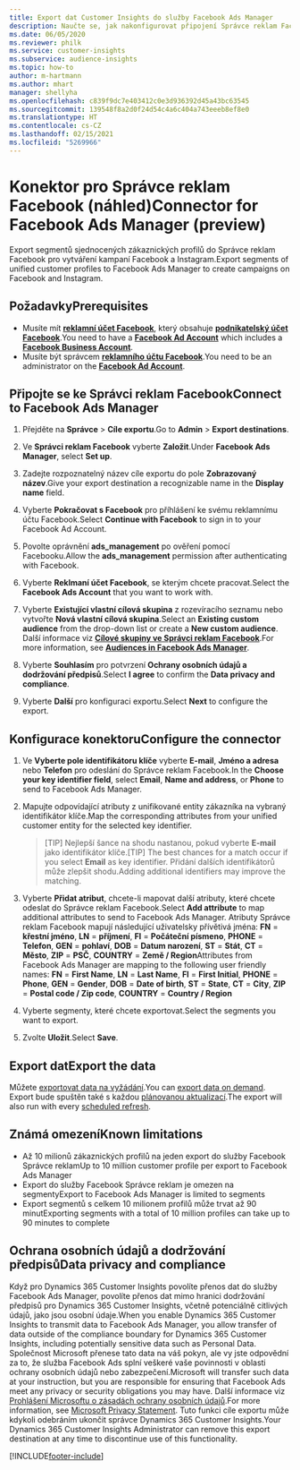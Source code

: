 ```yaml
---
title: Export dat Customer Insights do služby Facebook Ads Manager
description: Naučte se, jak nakonfigurovat připojení Správce reklam Facebook.
ms.date: 06/05/2020
ms.reviewer: philk
ms.service: customer-insights
ms.subservice: audience-insights
ms.topic: how-to
author: m-hartmann
ms.author: mhart
manager: shellyha
ms.openlocfilehash: c839f9dc7e403412c0e3d936392d45a43bc63545
ms.sourcegitcommit: 139548f8a2d0f24d54c4a6c404a743eeeb8ef8e0
ms.translationtype: HT
ms.contentlocale: cs-CZ
ms.lasthandoff: 02/15/2021
ms.locfileid: "5269966"
---
```

# <a name="connector-for-facebook-ads-manager-preview"></a><span data-ttu-id="96e8d-103">Konektor pro Správce reklam Facebook (náhled)</span><span class="sxs-lookup"><span data-stu-id="96e8d-103">Connector for Facebook Ads Manager (preview)</span></span>

<span data-ttu-id="96e8d-104">Export segmentů sjednocených zákaznických profilů do Správce reklam Facebook pro vytváření kampaní Facebook a Instagram.</span><span class="sxs-lookup"><span data-stu-id="96e8d-104">Export segments of unified customer profiles to Facebook Ads Manager to create campaigns on Facebook and Instagram.</span></span>

## <a name="prerequisites"></a><span data-ttu-id="96e8d-105">Požadavky</span><span class="sxs-lookup"><span data-stu-id="96e8d-105">Prerequisites</span></span>

- <span data-ttu-id="96e8d-106">Musíte mít [**reklamní účet Facebook**](https://www.facebook.com/business/learn/lessons/step-by-step-ads-manager-account), který obsahuje [**podnikatelský účet Facebook**](https://business.facebook.com/).</span><span class="sxs-lookup"><span data-stu-id="96e8d-106">You need to have a [**Facebook Ad Account**](https://www.facebook.com/business/learn/lessons/step-by-step-ads-manager-account) which includes a [**Facebook Business Account**](https://business.facebook.com/).</span></span>
- <span data-ttu-id="96e8d-107">Musíte být správcem [**reklamního účtu Facebook**](https://www.facebook.com/business/learn/lessons/step-by-step-ads-manager-account).</span><span class="sxs-lookup"><span data-stu-id="96e8d-107">You need to be an administrator on the [**Facebook Ad Account**](https://www.facebook.com/business/learn/lessons/step-by-step-ads-manager-account).</span></span>

## <a name="connect-to-facebook-ads-manager"></a><span data-ttu-id="96e8d-108">Připojte se ke Správci reklam Facebook</span><span class="sxs-lookup"><span data-stu-id="96e8d-108">Connect to Facebook Ads Manager</span></span>

1. <span data-ttu-id="96e8d-109">Přejděte na **Správce** > **Cíle exportu**.</span><span class="sxs-lookup"><span data-stu-id="96e8d-109">Go to **Admin** > **Export destinations**.</span></span>

1. <span data-ttu-id="96e8d-110">Ve **Správci reklam Facebook** vyberte **Založit**.</span><span class="sxs-lookup"><span data-stu-id="96e8d-110">Under **Facebook Ads Manager**, select **Set up**.</span></span>

1. <span data-ttu-id="96e8d-111">Zadejte rozpoznatelný název cíle exportu do pole **Zobrazovaný název**.</span><span class="sxs-lookup"><span data-stu-id="96e8d-111">Give your export destination a recognizable name in the **Display name** field.</span></span>

1. <span data-ttu-id="96e8d-112">Vyberte **Pokračovat s Facebook** pro příhlášení ke svému reklamnímu účtu Facebook.</span><span class="sxs-lookup"><span data-stu-id="96e8d-112">Select **Continue with Facebook** to sign in to your Facebook Ad Account.</span></span>

1. <span data-ttu-id="96e8d-113">Povolte oprávnění **ads_management** po ověření pomocí Facebooku.</span><span class="sxs-lookup"><span data-stu-id="96e8d-113">Allow the **ads_management** permission after authenticating with Facebook.</span></span>

1. <span data-ttu-id="96e8d-114">Vyberte **Reklmaní účet Facebook**, se kterým chcete pracovat.</span><span class="sxs-lookup"><span data-stu-id="96e8d-114">Select the **Facebook Ads Account** that you want to work with.</span></span>

1. <span data-ttu-id="96e8d-115">Vyberte **Existující vlastní cílová skupina** z rozevíracího seznamu nebo vytvořte **Nová vlastní cílová skupina**.</span><span class="sxs-lookup"><span data-stu-id="96e8d-115">Select an **Existing custom audience** from the drop-down list or create a **New custom audience**.</span></span> <span data-ttu-id="96e8d-116">Další informace viz [**Cílové skupiny ve Správci reklam Facebook**](https://www.facebook.com/business/help/744354708981227?id=2469097953376494).</span><span class="sxs-lookup"><span data-stu-id="96e8d-116">For more information, see [**Audiences in Facebook Ads Manager**](https://www.facebook.com/business/help/744354708981227?id=2469097953376494).</span></span>

1. <span data-ttu-id="96e8d-117">Vyberte **Souhlasím** pro potvrzení **Ochrany osobních údajů a dodržování předpisů**.</span><span class="sxs-lookup"><span data-stu-id="96e8d-117">Select **I agree** to confirm the **Data privacy and compliance**.</span></span>

1. <span data-ttu-id="96e8d-118">Vyberte **Další** pro konfiguraci exportu.</span><span class="sxs-lookup"><span data-stu-id="96e8d-118">Select **Next** to configure the export.</span></span>

## <a name="configure-the-connector"></a><span data-ttu-id="96e8d-119">Konfigurace konektoru</span><span class="sxs-lookup"><span data-stu-id="96e8d-119">Configure the connector</span></span>

1. <span data-ttu-id="96e8d-120">Ve **Vyberte pole identifikátoru klíče** vyberte **E-mail**, **Jméno a adresa** nebo **Telefon** pro odeslání do Správce reklam Facebook.</span><span class="sxs-lookup"><span data-stu-id="96e8d-120">In the **Choose your key identifier field**, select **Email**, **Name and address**, or **Phone** to send to Facebook Ads Manager.</span></span>

1. <span data-ttu-id="96e8d-121">Mapujte odpovídající atributy z unifikované entity zákazníka na vybraný identifikátor klíče.</span><span class="sxs-lookup"><span data-stu-id="96e8d-121">Map the corresponding attributes from your unified customer entity for the selected key identifier.</span></span>
   > <span data-ttu-id="96e8d-122">[TIP] Nejlepší šance na shodu nastanou, pokud vyberte **E-mail** jako identifikátor klíče.</span><span class="sxs-lookup"><span data-stu-id="96e8d-122">[TIP] The best chances for a match occur if you select **Email** as key identifier.</span></span> <span data-ttu-id="96e8d-123">Přidání dalších identifikátorů může zlepšit shodu.</span><span class="sxs-lookup"><span data-stu-id="96e8d-123">Adding additional identifiers may improve the matching.</span></span>

1. <span data-ttu-id="96e8d-124">Vyberte **Přidat atribut**, chcete-li mapovat další atributy, které chcete odeslat do Správce reklam Facebook.</span><span class="sxs-lookup"><span data-stu-id="96e8d-124">Select **Add attribute** to map additional attributes to send to Facebook Ads Manager.</span></span> <span data-ttu-id="96e8d-125">Atributy Správce reklam Facebook mapují následující uživatelsky přívětivá jména: **FN** = **křestní jméno**, **LN** = **příjmení**, **FI** = **Počáteční písmeno**, **PHONE** = **Telefon**, **GEN** = **pohlaví**, **DOB** = **Datum narození**, **ST** = **Stát**, **CT** = **Město**, **ZIP** = **PSČ**, **COUNTRY** = **Země / Region**</span><span class="sxs-lookup"><span data-stu-id="96e8d-125">Attributes from Facebook Ads Manager are mapping to the following user friendly names: **FN** = **First Name**, **LN** = **Last Name**, **FI** = **First Initial**, **PHONE** = **Phone**, **GEN** = **Gender**, **DOB** = **Date of birth**, **ST** = **State**, **CT** = **City**, **ZIP** = **Postal code / Zip code**, **COUNTRY** = **Country / Region**</span></span>

1. <span data-ttu-id="96e8d-126">Vyberte segmenty, které chcete exportovat.</span><span class="sxs-lookup"><span data-stu-id="96e8d-126">Select the segments you want to export.</span></span>

1. <span data-ttu-id="96e8d-127">Zvolte **Uložit**.</span><span class="sxs-lookup"><span data-stu-id="96e8d-127">Select **Save**.</span></span>

## <a name="export-the-data"></a><span data-ttu-id="96e8d-128">Export dat</span><span class="sxs-lookup"><span data-stu-id="96e8d-128">Export the data</span></span>

<span data-ttu-id="96e8d-129">Můžete [exportovat data na vyžádání](export-destinations.md).</span><span class="sxs-lookup"><span data-stu-id="96e8d-129">You can [export data on demand](export-destinations.md).</span></span> <span data-ttu-id="96e8d-130">Export bude spuštěn také s každou [plánovanou aktualizací](system.md#schedule-tab).</span><span class="sxs-lookup"><span data-stu-id="96e8d-130">The export will also run with every [scheduled refresh](system.md#schedule-tab).</span></span>

## <a name="known-limitations"></a><span data-ttu-id="96e8d-131">Známá omezení</span><span class="sxs-lookup"><span data-stu-id="96e8d-131">Known limitations</span></span>

- <span data-ttu-id="96e8d-132">Až 10 milionů zákaznických profilů na jeden export do služby Facebook Správce reklam</span><span class="sxs-lookup"><span data-stu-id="96e8d-132">Up to 10 million customer profile per export to Facebook Ads Manager</span></span> 
- <span data-ttu-id="96e8d-133">Export do služby Facebook Správce reklam je omezen na segmenty</span><span class="sxs-lookup"><span data-stu-id="96e8d-133">Export to Facebook Ads Manager is limited to segments</span></span>
- <span data-ttu-id="96e8d-134">Export segmentů s celkem 10 milionem profilů může trvat až 90 minut</span><span class="sxs-lookup"><span data-stu-id="96e8d-134">Exporting segments with a total of 10 million profiles can take up to 90 minutes to complete</span></span>

## <a name="data-privacy-and-compliance"></a><span data-ttu-id="96e8d-135">Ochrana osobních údajů a dodržování předpisů</span><span class="sxs-lookup"><span data-stu-id="96e8d-135">Data privacy and compliance</span></span>

<span data-ttu-id="96e8d-136">Když pro Dynamics 365 Customer Insights povolíte přenos dat do služby Facebook Ads Manager, povolíte přenos dat mimo hranici dodržování předpisů pro Dynamics 365 Customer Insights, včetně potenciálně citlivých údajů, jako jsou osobní údaje.</span><span class="sxs-lookup"><span data-stu-id="96e8d-136">When you enable Dynamics 365 Customer Insights to transmit data to Facebook Ads Manager, you allow transfer of data outside of the compliance boundary for Dynamics 365 Customer Insights, including potentially sensitive data such as Personal Data.</span></span> <span data-ttu-id="96e8d-137">Společnost Microsoft přenese tato data na váš pokyn, ale vy jste odpovědní za to, že služba Facebook Ads splní veškeré vaše povinnosti v oblasti ochrany osobních údajů nebo zabezpečení.</span><span class="sxs-lookup"><span data-stu-id="96e8d-137">Microsoft will transfer such data at your instruction, but you are responsible for ensuring that Facebook Ads meet any privacy or security obligations you may have.</span></span> <span data-ttu-id="96e8d-138">Další informace viz [Prohlášení Microsoftu o zásadách ochrany osobních údajů](https://go.microsoft.com/fwlink/?linkid=396732).</span><span class="sxs-lookup"><span data-stu-id="96e8d-138">For more information, see [Microsoft Privacy Statement](https://go.microsoft.com/fwlink/?linkid=396732).</span></span>
<span data-ttu-id="96e8d-139">Tuto funkci cíle exportu může kdykoli odebráním ukončit správce Dynamics 365 Customer Insights.</span><span class="sxs-lookup"><span data-stu-id="96e8d-139">Your Dynamics 365 Customer Insights Administrator can remove this export destination at any time to discontinue use of this functionality.</span></span>


[!INCLUDE[footer-include](../includes/footer-banner.md)]